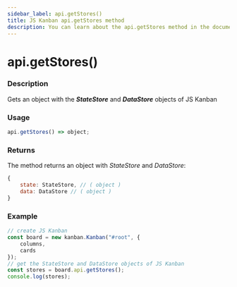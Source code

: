 ```yaml
---
sidebar_label: api.getStores()
title: JS Kanban api.getStores method
description: You can learn about the api.getStores method in the documentation of the JavaScript Kanban library. Browse developer guides and API reference, try out code examples and live demos.
---
```


# api.getStores()

### Description

Gets an object with the ***StateStore*** and ***DataStore*** objects of JS Kanban

### Usage

```js
api.getStores() => object;
```

### Returns

The method returns an object with *StateStore* and *DataStore*:

```js
{
	state: StateStore, // ( object )
	data: DataStore // ( object )
}
```

### Example

```jsx {7}
// create JS Kanban
const board = new kanban.Kanban("#root", {
	columns,
	cards
});
// get the StateStore and DataStore objects of JS Kanban
const stores = board.api.getStores();
console.log(stores);
```
